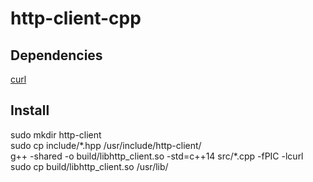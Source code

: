 # http-client-cpp

## Dependencies

<a href="https://github.com/curl/curl">curl</a>

## Install

sudo mkdir http-client<br>
sudo cp include/\*.hpp /usr/include/http-client/<br>
g++ -shared -o build/libhttp_client.so -std=c++14 src/\*.cpp -fPIC -lcurl<br>
sudo cp build/libhttp_client.so /usr/lib/
